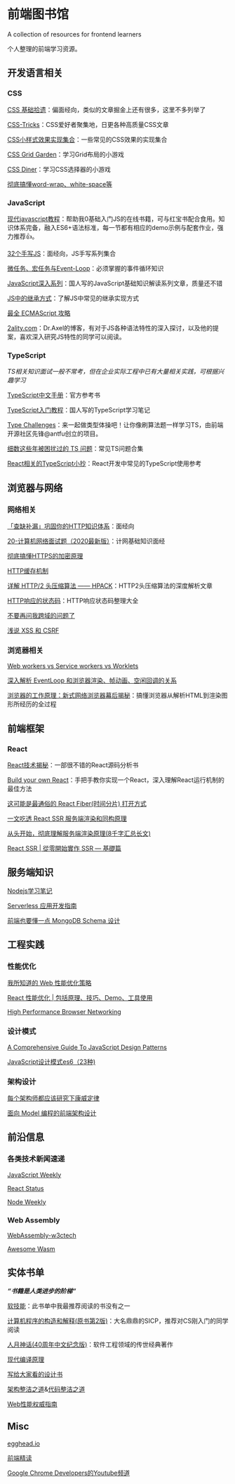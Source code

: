 # 前端图书馆

A collection of resources for frontend learners

个人整理的前端学习资源。

## 开发语言相关

### CSS

[CSS 基础拾遗](https://juejin.cn/post/6941206439624966152)：偏面经向，类似的文章掘金上还有很多，这里不多列举了

[CSS-Tricks](css-tricks.com)：CSS爱好者聚集地，日更各种高质量CSS文章

[CSS小样式效果实现集合](https://lhammer.cn/You-need-to-know-css/#/zh-cn/introduce?v=1)：一些常见的CSS效果的实现集合

[CSS Grid Garden](https://cssgridgarden.com/)：学习Grid布局的小游戏

[CSS Diner](https://flukeout.github.io/)：学习CSS选择器的小游戏

[彻底搞懂word-wrap、white-space等](https://zhuanlan.zhihu.com/p/43601822)

### JavaScript

[现代javascript教程](https://zh.javascript.info/)：帮助我0基础入门JS的在线书籍，可与红宝书配合食用。知识体系完备，融入ES6+语法标准，每一节都有相应的demo示例与配套作业，强力推荐👍。

[32个手写JS](https://juejin.cn/post/6875152247714480136#heading-24)：面经向，JS手写系列集合

[微任务、宏任务与Event-Loop](https://juejin.cn/post/6844903657264136200)：必须掌握的事件循环知识

[JavaScript深入系列](https://github.com/mqyqingfeng/Blog#%E6%B7%B1%E5%85%A5%E7%B3%BB%E5%88%97)：国人写的JavaScript基础知识解读系列文章，质量还不错

[JS中的继承方式](https://github.com/noahlam/articles/blob/master/JS%E4%B8%AD%E7%9A%84%E7%BB%A7%E6%89%BF(%E4%B8%8A).md)：了解JS中常见的继承实现方式

[最全 ECMAScript 攻略](https://juejin.cn/post/6968269593206849572#heading-10)

[2ality.com](https://2ality.com/index.html)：Dr.Axel的博客，有对于JS各种语法特性的深入探讨，以及他的提案，喜欢深入研究JS特性的同学可以阅读。

### TypeScript

*TS相关知识面试一般不常考，但在企业实际工程中已有大量相关实践，可根据兴趣学习*

[TypeScript中文手册](https://typescript.bootcss.com/)：官方参考书

[TypeScript入门教程](https://ts.xcatliu.com/index.html)：国人写的TypeScript学习笔记

[Type Challenges](https://github.com/type-challenges/type-challenges)：来一起做类型体操吧！让你像刷算法题一样学习TS，由前端开源社区先锋@antfu创立的项目。

[细数这些年被困扰过的 TS 问题](http://www.semlinker.com/ts-problems-encountered/)：常见TS问题合集

[React相关的TypeScript小抄](https://github.com/typescript-cheatsheets/react)：React开发中常见的TypeScript使用参考

## 浏览器与网络

### 网络相关

[「查缺补漏」巩固你的HTTP知识体系](https://juejin.cn/post/6857287743966281736)：面经向

[20-计算机网络面试题（2020最新版）](https://www.yuque.com/u24609/sg6ge7/wgp5cs)：计网基础知识面经

[彻底搞懂HTTPS的加密原理](https://zhuanlan.zhihu.com/p/43789231)

[HTTP缓存机制](https://juejin.cn/post/6844903517702848526)

[详解 HTTP/2 头压缩算法 —— HPACK](https://halfrost.com/http2-header-compression/)：HTTP2头压缩算法的深度解析文章

[HTTP响应的状态码](https://harttle.land/2015/08/15/http-status-code.html)：HTTP响应状态码整理大全

[不要再问我跨域的问题了](https://segmentfault.com/a/1190000015597029)

[浅说 XSS 和 CSRF](https://github.com/dwqs/blog/issues/68)

### 浏览器相关

[Web workers vs Service workers vs Worklets](https://bitsofco.de/web-workers-vs-service-workers-vs-worklets/)

[深入解析 EventLoop 和浏览器渲染、帧动画、空闲回调的关系](https://zhuanlan.zhihu.com/p/142742003)

[浏览器的工作原理：新式网络浏览器幕后揭秘](https://www.html5rocks.com/zh/tutorials/internals/howbrowserswork/)：搞懂浏览器从解析HTML到渲染图形所经历的全过程

## 前端框架

### React

[React技术揭秘](https://react.iamkasong.com/)：一部很不错的React源码分析书

[Build your own React](https://pomb.us/build-your-own-react/)：手把手教你实现一个React，深入理解React运行机制的最佳方法

[这可能是最通俗的 React Fiber(时间分片) 打开方式](https://juejin.cn/post/6844903975112671239#comment)

[一文吃透 React SSR 服务端渲染和同构原理](https://segmentfault.com/a/1190000020417285)

[从头开始，彻底理解服务端渲染原理(8千字汇总长文)](https://juejin.cn/post/6844903881390964744)

[React SSR | 從零開始實作 SSR — 基礎篇](https://medium.com/%E6%89%8B%E5%AF%AB%E7%AD%86%E8%A8%98/server-side-rendering-ssr-in-reactjs-part1-d2a11890abfc)

## 服务端知识

[Nodejs学习笔记](https://github.com/chyingp/nodejs-learning-guide)

[Serverless 应用开发指南](https://serverless.ink/#serverless-%E6%9E%B6%E6%9E%84)

[前端也要懂一点 MongoDB Schema 设计](https://juejin.cn/post/6844904018301419534)

## 工程实践

### 性能优化

[我所知道的 Web 性能优化策略](https://github.com/rccoder/blog/issues/34)

[React 性能优化 | 包括原理、技巧、Demo、工具使用](https://juejin.cn/post/6935584878071119885)

[High Performance Browser Networking](hpbn.co)

### 设计模式

[A Comprehensive Guide To JavaScript Design Patterns](https://www.lambdatest.com/blog/comprehensive-guide-to-javascript-design-patterns/)

[JavaScript设计模式es6（23种)](https://juejin.cn/post/6844904032826294286)

### 架构设计

[每个架构师都应该研究下康威定律](https://www.infoq.cn/article/every-architect-should-study-conway-law)

[面向 Model 编程的前端架构设计](https://zhuanlan.zhihu.com/p/144157268)

## 前沿信息

### 各类技术新闻速递

[JavaScript Weekly](https://javascriptweekly.com/)

[React Status](https://react.statuscode.com/)

[Node Weekly](https://nodeweekly.com/)

### Web Assembly

[WebAssembly-w3ctech](https://www.w3ctech.com/category/18)

[Awesome Wasm](https://github.com/mbasso/awesome-wasm)

## 实体书单

***“书籍是人类进步的阶梯“***

[软技能](https://book.douban.com/subject/26835090/)：此书单中我最推荐阅读的书没有之一

[计算机程序的构造和解释(原书第2版)](https://book.douban.com/subject/1148282/)：大名鼎鼎的SICP，推荐对CS刚入门的同学阅读

[人月神话(40周年中文纪念版)](https://book.douban.com/subject/26358448/)：软件工程领域的传世经典著作

[现代编译原理](https://book.douban.com/subject/1435535/)

[写给大家看的设计书](https://book.douban.com/subject/26664522/)

[架构整洁之道](https://book.douban.com/subject/30333919/)&[代码整洁之道](https://book.douban.com/subject/26919457/)

[Web性能权威指南](https://book.douban.com/subject/25856314/)

## Misc

[egghead.io](egghead.io)

[前端精读](https://github.com/ascoders/weekly/tree/v2)

[Google Chrome Developers的Youtube频道](https://www.youtube.com/channel/UCnUYZLuoy1rq1aVMwx4aTzw)
